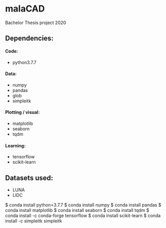# malaCAD
Bachelor Thesis project 2020

## Dependencies:
#### Code:
* python3.7.7
#### Data:
* numpy
* pandas
* glob
* simpleitk
#### Plotting / visual:
* matplotlib
* seaborn
* tqdm
#### Learning:
* tensorflow
* scikit-learn

## Datasets used:
* LUNA
* LIDC

$ conda install python=3.7.7
$ conda install numpy
$ conda install pandas
$ conda install matplotlib
$ conda install seaborn
$ conda install tqdm
$ conda install -c conda-forge tensorflow
$ conda install scikit-learn
$ conda install -c simpleitk simpleitk
